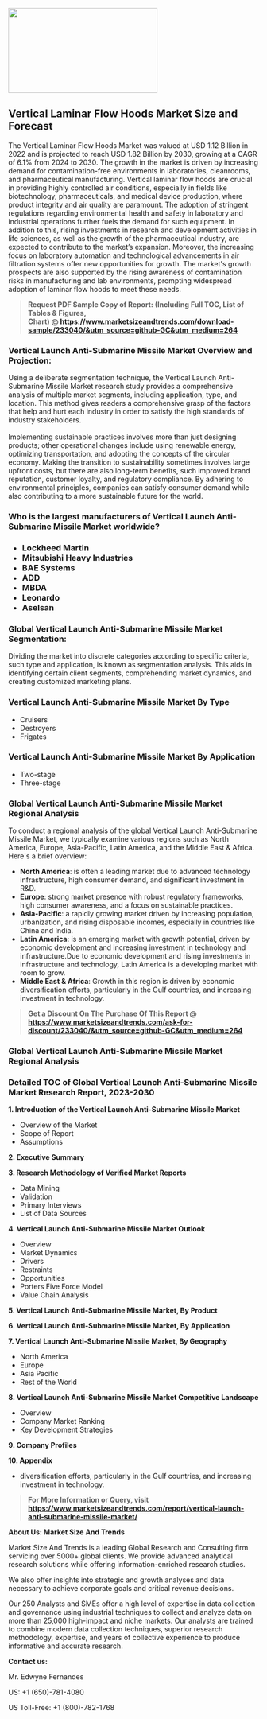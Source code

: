 <p><img class="alignnone size-medium wp-image-20088" src="https://ffe5etoiles.com/wp-content/uploads/2024/12/MST1-300x171.png" alt="" width="300" height="171" /></p><h2>Vertical Laminar Flow Hoods Market Size and Forecast</h2><p>The Vertical Laminar Flow Hoods Market was valued at USD 1.12 Billion in 2022 and is projected to reach USD 1.82 Billion by 2030, growing at a CAGR of 6.1% from 2024 to 2030. The growth in the market is driven by increasing demand for contamination-free environments in laboratories, cleanrooms, and pharmaceutical manufacturing. Vertical laminar flow hoods are crucial in providing highly controlled air conditions, especially in fields like biotechnology, pharmaceuticals, and medical device production, where product integrity and air quality are paramount. The adoption of stringent regulations regarding environmental health and safety in laboratory and industrial operations further fuels the demand for such equipment. In addition to this, rising investments in research and development activities in life sciences, as well as the growth of the pharmaceutical industry, are expected to contribute to the market’s expansion. Moreover, the increasing focus on laboratory automation and technological advancements in air filtration systems offer new opportunities for growth. The market's growth prospects are also supported by the rising awareness of contamination risks in manufacturing and lab environments, prompting widespread adoption of laminar flow hoods to meet these needs.</p></p><blockquote id="" class=""><strong>Request PDF Sample Copy of Report: (Including Full TOC, List of Tables &amp; Figures, Chart)&nbsp;@&nbsp;<strong><a href="https://www.marketsizeandtrends.com/download-sample/233040/&utm_source=github-GC&utm_medium=264" target="_blank">https://www.marketsizeandtrends.com/download-sample/233040/&utm_source=github-GC&utm_medium=264</a></strong></strong></blockquote><h3 id="" class="">Vertical Launch Anti-Submarine Missile Market&nbsp;Overview and Projection:</h3><p id="" class="">Using a deliberate segmentation technique, the Vertical Launch Anti-Submarine Missile Market research study provides a comprehensive analysis of multiple market segments, including application, type, and location. This method gives readers a comprehensive grasp of the factors that help and hurt each industry in order to satisfy the high standards of industry stakeholders. <br /> <br />Implementing sustainable practices involves more than just designing products; other operational changes include using renewable energy, optimizing transportation, and adopting the concepts of the circular economy. Making the transition to sustainability sometimes involves large upfront costs, but there are also long-term benefits, such improved brand reputation, customer loyalty, and regulatory compliance. By adhering to environmental principles, companies can satisfy consumer demand while also contributing to a more sustainable future for the world.</p><h3 id="" class="">Who is the largest manufacturers of&nbsp;Vertical Launch Anti-Submarine Missile Market worldwide?</h3><h3 class=""><p><ul><li>Lockheed Martin </li><li> Mitsubishi Heavy Industries </li><li> BAE Systems </li><li> ADD </li><li> MBDA </li><li> Leonardo </li><li> Aselsan</li></ul></p></h3><h3 id="" class="">Global&nbsp;Vertical Launch Anti-Submarine Missile Market Segmentation:</h3><p id="" class="">Dividing the market into discrete categories according to specific criteria, such type and application, is known as segmentation analysis. This aids in identifying certain client segments, comprehending market dynamics, and creating customized marketing plans.</p><h3 id="" class="">Vertical Launch Anti-Submarine Missile Market&nbsp;By Type</h3><p><p><ul><li>Cruisers</li><li> Destroyers</li><li> Frigates</p></li></ul></p></p><h3 id="" class="">Vertical Launch Anti-Submarine Missile Market&nbsp;By Application</h3><p class=""><p><ul><li>Two-stage</li><li> Three-stage</li></ul></p></p><h3 id="" class="">Global Vertical Launch Anti-Submarine Missile Market Regional Analysis</h3><p id="" class="">To conduct a regional analysis of the global Vertical Launch Anti-Submarine Missile Market, we typically examine various regions such as North America, Europe, Asia-Pacific, Latin America, and the Middle East &amp; Africa. Here's a brief overview:</p><ul><li><strong>North America</strong>: is often a leading market due to advanced technology infrastructure, high consumer demand, and significant investment in R&amp;D.</li><li><strong>Europe</strong>: strong market presence with robust regulatory frameworks, high consumer awareness, and a focus on sustainable practices.</li><li><strong>Asia-Pacific</strong>: a rapidly growing market driven by increasing population, urbanization, and rising disposable incomes, especially in countries like China and India.</li><li><strong>Latin America</strong>: is an emerging market with growth potential, driven by economic development and increasing investment in technology and infrastructure.Due to economic development and rising investments in infrastructure and technology, Latin America is a developing market with room to grow.</li><li><strong>Middle East &amp; Africa</strong>: Growth in this region is driven by economic diversification efforts, particularly in the Gulf countries, and increasing investment in technology.</li></ul><blockquote id="" class=""><strong>Get a Discount On The Purchase Of This Report @ <strong><a href="https://www.marketsizeandtrends.com/ask-for-discount/233040/&utm_source=github-GC&utm_medium=264" target="_blank">https://www.marketsizeandtrends.com/ask-for-discount/233040/&utm_source=github-GC&utm_medium=264</a></strong></strong></blockquote><h3 id="" class="">Global Vertical Launch Anti-Submarine Missile Market Regional Analysis</h3><h3 id="" class="">Detailed TOC of Global Vertical Launch Anti-Submarine Missile Market Research Report, 2023-2030</h3><p id="" class=""><strong>1. Introduction of the Vertical Launch Anti-Submarine Missile Market</strong></p><ul><li>Overview of the Market</li><li>Scope of Report</li><li>Assumptions</li></ul><p id="" class=""><strong>2. Executive Summary</strong></p><p id="" class=""><strong>3. Research Methodology of Verified Market Reports</strong></p><ul><li>Data Mining</li><li>Validation</li><li>Primary Interviews</li><li>List of Data Sources</li></ul><p id="" class=""><strong>4. Vertical Launch Anti-Submarine Missile Market Outlook</strong></p><ul><li>Overview</li><li>Market Dynamics</li><li>Drivers</li><li>Restraints</li><li>Opportunities</li><li>Porters Five Force Model</li><li>Value Chain Analysis</li></ul><p id="" class=""><strong>5. Vertical Launch Anti-Submarine Missile Market, By Product</strong></p><p id="" class=""><strong>6. Vertical Launch Anti-Submarine Missile Market, By Application</strong></p><p id="" class=""><strong>7. Vertical Launch Anti-Submarine Missile Market, By Geography</strong></p><ul><li>North America</li><li>Europe</li><li>Asia Pacific</li><li>Rest of the World</li></ul><p id="" class=""><strong>8. Vertical Launch Anti-Submarine Missile Market Competitive Landscape</strong></p><ul><li>Overview</li><li>Company Market Ranking</li><li>Key Development Strategies</li></ul><p id="" class=""><strong>9. Company Profiles</strong></p><p id="" class=""><strong>10. Appendix</strong></p><ul><li>diversification efforts, particularly in the Gulf countries, and increasing investment in technology.</li></ul><blockquote id="" class=""><strong>For More Information or Query, visit <strong><strong><a href="https://www.marketsizeandtrends.com/report/vertical-launch-anti-submarine-missile-market/" target="_blank">https://www.marketsizeandtrends.com/report/vertical-launch-anti-submarine-missile-market/</a></strong></strong></strong></blockquote><p id="" class=""><strong>About Us: Market Size And Trends</strong></p><p id="" class="">Market Size And Trends is a leading Global Research and Consulting firm servicing over 5000+ global clients. We provide advanced analytical research solutions while offering information-enriched research studies.</p><p id="" class="">We also offer insights into strategic and growth analyses and data necessary to achieve corporate goals and critical revenue decisions.</p><p id="" class="">Our 250 Analysts and SMEs offer a high level of expertise in data collection and governance using industrial techniques to collect and analyze data on more than 25,000 high-impact and niche markets. Our analysts are trained to combine modern data collection techniques, superior research methodology, expertise, and years of collective experience to produce informative and accurate research.</p><p id="" class=""><strong>Contact us:</strong></p><p id="" class="">Mr. Edwyne Fernandes</p><p id="" class="">US: +1 (650)-781-4080</p><p id="" class="">US Toll-Free: +1 (800)-782-1768</p>
